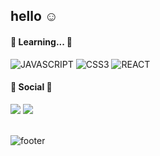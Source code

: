 ## hello ☺️

#### 📖 Learning... 📖
<img alt="JAVASCRIPT" src ="https://img.shields.io/badge/JAVASCRIPT-F7DF1E.svg?&style=for-the-badge&logo=JAVASCRIPT&logoColor=white"/> <img alt="CSS3" src ="https://img.shields.io/badge/CSS3-1572B6.svg?&style=for-the-badge&logo=CSS3&logoColor=white"/> <img alt="REACT" src ="https://img.shields.io/badge/REACT-61DAFB.svg?&logo=REACT&style=for-the-badge&logoColor=white"/>
</div>


#### 💌 Social 💌 
<div>
<a href="mailto:nde40345@gmail.com"><img src="https://img.shields.io/badge/Gmail-D14836?style=for-the-badge&logo=gmail&logoColor=white&link=mailto:nde40345@gmail.com"/></a>
<a href="https://velog.io/@namdaeun"><img src="http://img.shields.io/badge/-Velog-20c997?style=for-the-badge&link=https://velog.io/@namdaeun"/></a>
<br>
<br/>
 
<!-- <h3 align="center">👩🏻‍💻 My Github Stats 👩🏻‍💻</h3>
<div align="center"> -->
<!--   
![Daeun's GitHub stats](https://github-readme-stats.vercel.app/api?username=namdaeun&show_icons=true&theme=dracula)
 -->
![footer](https://capsule-render.vercel.app/api?type=waving&section=footer&color=gradient,100:4bc0c8&height=100)
 </div>
